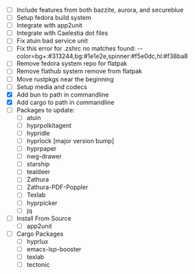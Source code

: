 - [ ] Include features from both bazzite, aurora, and secureblue
- [ ] Setup fedora build system
- [ ] Integrate with app2unit
- [ ] Integrate with Caelestia dot files
- [ ] Fix atuin bad service unit
- [ ] Fix this error for .zshrc 
no matches found: --color=bg+:#313244,bg:#1e1e2e,spinner:#f5e0dc,hl:#f38ba8
- [ ] Remove fedora system repo for flatpak
- [ ] Remove flathub system remove from flatpak
- [ ] Move rustpkgs near the beginning
- [ ] Setup media and codecs
- [x] Add bun to path in commandline
- [x] Add cargo to path in commandline
- [ ] Packages to update:
  - [ ] atuin
  - [ ] hyprpolkitagent
  - [ ] hypridle
  - [ ] hyprlock [major version bump]
  - [ ] hyprpaper
  - [ ] nwg-drawer
  - [ ] starship
  - [ ] tealdeer
  - [ ] Zathura
  - [ ] Zathura-PDF-Poppler
  - [ ] Texlab
  - [ ] hyprpicker
  - [ ] jq
- [ ] Install From Source
  - [ ] app2unit
- [ ] Cargo Packages
  - [ ] hyprlux
  - [ ] emacs-lsp-booster
  - [ ] texlab
  - [ ] tectonic
